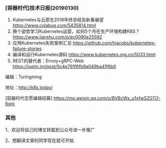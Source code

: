 ### [容器时代]技术日报(20190130)

1. Kubernetes与云原生2018年终总结及新春展望 https://www.colabug.com/5435814.html
2. 换个姿势学习Kubernetes运营，如何5个月在生产环境构建K8S？ https://www.jianshu.com/p/ec0090e25592
3. 应用Kubernetes失败案例汇总  https://github.com/hjacobs/kubernetes-failure-stories
4. 编译和运行Kubernetes源码 https://www.kubernetes.org.cn/5033.html
5. REST的替代者：Envoy+gRPC-Web  https://juejin.im/post/5c4e791f6fb9a049ba41f6b0

编辑：Turingming

地址：<http://k8s.today/>

[容器时代志愿编辑招募] <https://mp.weixin.qq.com/s/BVBzWx_u1xfwSZGTO-6qlg>

### 其他

1、欢迎将自己的博文转载到公众号进一步推广

2、想翻译文章的同学现在就可开始
